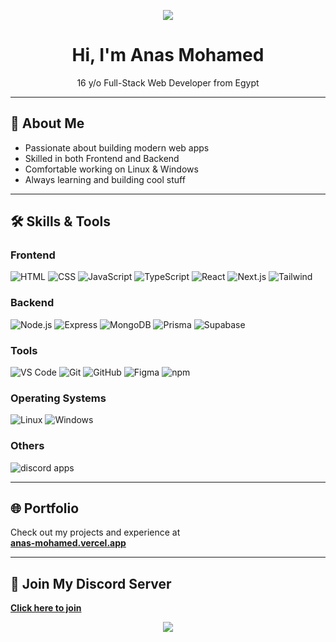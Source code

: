 <!-- Banner -->
<p align="center">
  <img src="https://capsule-render.vercel.app/api?type=waving&color=0aa4db&height=180&section=header&text=Anas%20Mohamed&fontSize=45&fontColor=ffffff" />
</p>

<h1 align="center">Hi, I'm Anas Mohamed</h1>
<p align="center">
  16 y/o Full-Stack Web Developer from Egypt
</p>

---

## 🚀 About Me

- Passionate about building modern web apps
- Skilled in both Frontend and Backend
- Comfortable working on Linux & Windows
- Always learning and building cool stuff

---

## 🛠️ Skills & Tools

### Frontend
![HTML](https://img.shields.io/badge/-HTML5-E34F26?style=flat&logo=html5&logoColor=white)
![CSS](https://img.shields.io/badge/-CSS3-1572B6?style=flat&logo=css3)
![JavaScript](https://img.shields.io/badge/-JavaScript-F7DF1E?style=flat&logo=javascript&logoColor=black)
![TypeScript](https://img.shields.io/badge/-TypeScript-3178C6?style=flat&logo=typescript)
![React](https://img.shields.io/badge/-React-61DAFB?style=flat&logo=react)
![Next.js](https://img.shields.io/badge/-Next.js-000000?style=flat&logo=next.js)
![Tailwind](https://img.shields.io/badge/-Tailwind_CSS-38B2AC?style=flat&logo=tailwind-css)

### Backend
![Node.js](https://img.shields.io/badge/-Node.js-339933?style=flat&logo=node.js)
![Express](https://img.shields.io/badge/-Express.js-000000?style=flat&logo=express)
![MongoDB](https://img.shields.io/badge/-MongoDB-47A248?style=flat&logo=mongodb)
![Prisma](https://img.shields.io/badge/-Prisma-2D3748?style=flat&logo=prisma)
![Supabase](https://img.shields.io/badge/-Supabase-3ECF8E?style=flat&logo=supabase)

### Tools
![VS Code](https://img.shields.io/badge/-VSCode-007ACC?style=flat&logo=visual-studio-code)
![Git](https://img.shields.io/badge/-Git-F05032?style=flat&logo=git)
![GitHub](https://img.shields.io/badge/-GitHub-181717?style=flat&logo=github)
![Figma](https://img.shields.io/badge/-Figma-F24E1E?style=flat&logo=figma)
![npm](https://img.shields.io/badge/-npm-CB3837?style=flat&logo=npm)

### Operating Systems
![Linux](https://img.shields.io/badge/-Linux-181717?style=flat&logo=linux)
![Windows](https://img.shields.io/badge/-Windows-181717?style=flat&logo=windows)

### Others
![discord apps](https://img.shields.io/badge/-discord.js-5865F2?style=flat&logo=discord)

---

## 🌐 Portfolio
Check out my projects and experience at  
[**anas-mohamed.vercel.app**](https://anas-mohamed.vercel.app)

---

## 🧠 Join My Discord Server
[**Click here to join**](https://discord.gg/GCPTzNZnhJ)

<p align="center">
  <img src="https://capsule-render.vercel.app/api?type=waving&color=0aa4db&height=120&section=footer"/>
</p>
